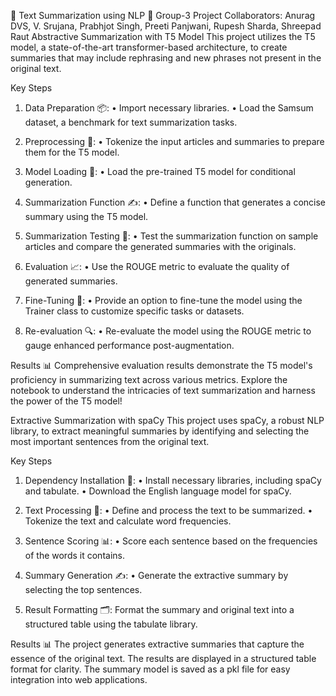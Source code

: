 🌟 Text Summarization using NLP 🌟
Group-3 Project Collaborators:  Anurag DVS, V. Srujana, Prabhjot Singh, Preeti Panjwani, Rupesh Sharda, Shreepad Raut
Abstractive Summarization with T5 Model
This project utilizes the T5 model, a state-of-the-art transformer-based architecture, to create summaries that may include rephrasing and new phrases not present in the original text.

Key Steps
1. Data Preparation 📦:
• Import necessary libraries. • Load the Samsum dataset, a benchmark for text summarization tasks.

2. Preprocessing 🔄:
• Tokenize the input articles and summaries to prepare them for the T5 model.

3. Model Loading 🚀:
• Load the pre-trained T5 model for conditional generation.

4. Summarization Function ✍️:
• Define a function that generates a concise summary using the T5 model.

5. Summarization Testing 🧪:
• Test the summarization function on sample articles and compare the generated summaries with the originals.

5. Evaluation 📈:
• Use the ROUGE metric to evaluate the quality of generated summaries.

6. Fine-Tuning 🔧:
• Provide an option to fine-tune the model using the Trainer class to customize specific tasks or datasets.

7. Re-evaluation 🔍:
• Re-evaluate the model using the ROUGE metric to gauge enhanced performance post-augmentation.

Results
📊 Comprehensive evaluation results demonstrate the T5 model's proficiency in summarizing text across various metrics. Explore the notebook to understand the intricacies of text summarization and harness the power of the T5 model!

Extractive Summarization with spaCy
This project uses spaCy, a robust NLP library, to extract meaningful summaries by identifying and selecting the most important sentences from the original text.

Key Steps
1. Dependency Installation 🔧:
• Install necessary libraries, including spaCy and tabulate. • Download the English language model for spaCy.

2. Text Processing 🔄:
• Define and process the text to be summarized. • Tokenize the text and calculate word frequencies.

3. Sentence Scoring 📊:
• Score each sentence based on the frequencies of the words it contains.

4. Summary Generation ✍️:
• Generate the extractive summary by selecting the top sentences.

5. Result Formatting 🗂️:
Format the summary and original text into a structured table using the tabulate library.

Results
📊 The project generates extractive summaries that capture the essence of the original text. The results are displayed in a structured table format for clarity. The summary model is saved as a pkl file for easy integration into web applications.
